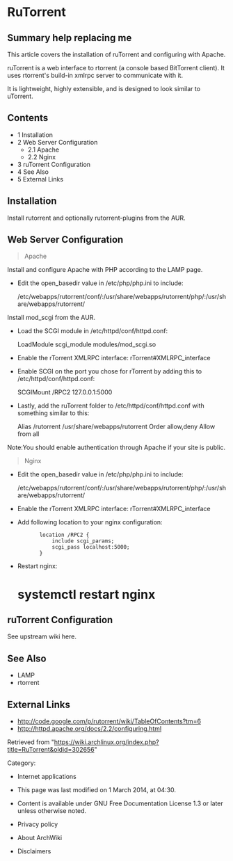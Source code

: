 RuTorrent
=========

  Summary help replacing me
  --------------------------------------------------------------------------------
  This article covers the installation of ruTorrent and configuring with Apache.

ruTorrent is a web interface to rtorrent (a console based BitTorrent
client). It uses rtorrent's build-in xmlrpc server to communicate with
it.

It is lightweight, highly extensible, and is designed to look similar to
uTorrent.

Contents
--------

-   1 Installation
-   2 Web Server Configuration
    -   2.1 Apache
    -   2.2 Nginx
-   3 ruTorrent Configuration
-   4 See Also
-   5 External Links

Installation
------------

Install rutorrent and optionally rutorrent-plugins from the AUR.

Web Server Configuration
------------------------

> Apache

Install and configure Apache with PHP according to the LAMP page.

-   Edit the open_basedir value in /etc/php/php.ini to include:

    /etc/webapps/rutorrent/conf/:/usr/share/webapps/rutorrent/php/:/usr/share/webapps/rutorrent/

Install mod_scgi from the AUR.

-   Load the SCGI module in /etc/httpd/conf/httpd.conf:

    LoadModule scgi_module modules/mod_scgi.so

-   Enable the rTorrent XMLRPC interface: rTorrent#XMLRPC_interface

-   Enable SCGI on the port you chose for rTorrent by adding this to
    /etc/httpd/conf/httpd.conf:

    SCGIMount /RPC2 127.0.0.1:5000

-   Lastly, add the ruTorrent folder to /etc/httpd/conf/httpd.conf with
    something similar to this:

    <IfModule alias_module>
      Alias /rutorrent /usr/share/webapps/rutorrent
      <Directory "/usr/share/webapps/rutorrent">
        Order allow,deny
        Allow from all
      </Directory>
    </IfModule>

Note:You should enable authentication through Apache if your site is
public.

> Nginx

-   Edit the open_basedir value in /etc/php/php.ini to include:

    /etc/webapps/rutorrent/conf/:/usr/share/webapps/rutorrent/php/:/usr/share/webapps/rutorrent/

-   Enable the rTorrent XMLRPC interface: rTorrent#XMLRPC_interface

-   Add following location to your nginx configuration:

               location /RPC2 {
                   include scgi_params;
                   scgi_pass localhost:5000;
               }

-   Restart nginx:

    # systemctl restart nginx

ruTorrent Configuration
-----------------------

See upstream wiki here.

See Also
--------

-   LAMP
-   rtorrent

External Links
--------------

-   http://code.google.com/p/rutorrent/wiki/TableOfContents?tm=6
-   http://httpd.apache.org/docs/2.2/configuring.html

Retrieved from
"https://wiki.archlinux.org/index.php?title=RuTorrent&oldid=302656"

Category:

-   Internet applications

-   This page was last modified on 1 March 2014, at 04:30.
-   Content is available under GNU Free Documentation License 1.3 or
    later unless otherwise noted.
-   Privacy policy
-   About ArchWiki
-   Disclaimers
